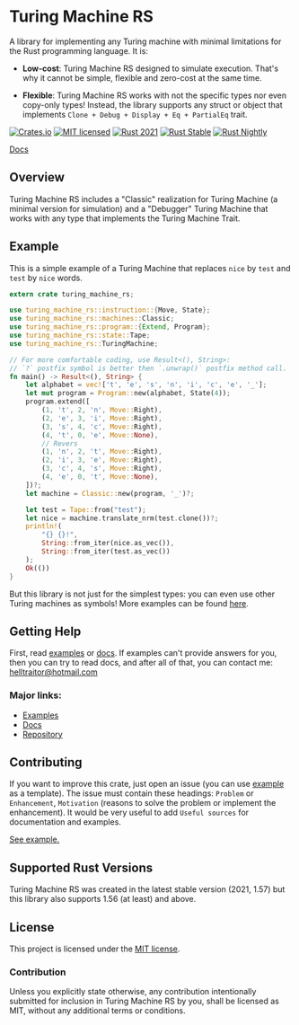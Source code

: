 # Turing Machine RS
A library for implementing any Turing machine with minimal limitations for the Rust programming language. It is:

* **Low-cost**: Turing Machine RS designed to simulate execution. That's why it cannot be simple, flexible and zero-cost at the same time.

* **Flexible**: Turing Machine RS works with not the specific types nor even copy-only types! Instead, the library supports any struct or object that implements `Clone + Debug + Display + Eq + PartialEq` trait.

[![Crates.io][crates-badge]][crates-url]
[![MIT licensed][mit-badge]][mit-url]
[![Rust 2021][actions-2021-badge]][actions-2021-url]
[![Rust Stable][actions-stable-badge]][actions-stable-url]
[![Rust Nightly][actions-nightly-badge]][actions-nightly-url]

[crates-badge]: https://img.shields.io/crates/v/turing-machine-rs
[crates-url]: https://crates.io/crates/turing-machine-rs
[mit-badge]: https://img.shields.io/badge/license-MIT-blue.svg
[mit-url]: https://github.com/Helltraitor/turing-machine-rs/blob/main/LICENSE
[actions-2021-badge]: https://github.com/Helltraitor/turing-machine-rs/actions/workflows/rust_2021.yml/badge.svg
[actions-2021-url]: https://github.com/Helltraitor/turing-machine-rs/actions/workflows/rust_2021.yml
[actions-stable-badge]: https://github.com/Helltraitor/turing-machine-rs/actions/workflows/rust_stable.yml/badge.svg
[actions-stable-url]: https://github.com/Helltraitor/turing-machine-rs/actions/workflows/rust_stable.yml
[actions-nightly-badge]: https://github.com/Helltraitor/turing-machine-rs/actions/workflows/rust_nightly.yml/badge.svg
[actions-nightly-url]: https://github.com/Helltraitor/turing-machine-rs/actions/workflows/rust_nightly.yml

[Docs](https://docs.rs/turing-machine-rs)

## Overview
Turing Machine RS includes a "Classic" realization for Turing Machine (a minimal version for simulation) and a "Debugger" Turing Machine that works with any type that implements the Turing Machine Trait.

## Example
This is a simple example of a Turing Machine that replaces `nice` by `test` and `test` by `nice` words.

```rust
extern crate turing_machine_rs;

use turing_machine_rs::instruction::{Move, State};
use turing_machine_rs::machines::Classic;
use turing_machine_rs::program::{Extend, Program};
use turing_machine_rs::state::Tape;
use turing_machine_rs::TuringMachine;

// For more comfortable coding, use Result<(), String>:
// `?` postfix symbol is better then `.unwrap()` postfix method call.
fn main() -> Result<(), String> {
    let alphabet = vec!['t', 'e', 's', 'n', 'i', 'c', 'e', '_'];
    let mut program = Program::new(alphabet, State(4));
    program.extend([
        (1, 't', 2, 'n', Move::Right),
        (2, 'e', 3, 'i', Move::Right),
        (3, 's', 4, 'c', Move::Right),
        (4, 't', 0, 'e', Move::None),
        // Revers
        (1, 'n', 2, 't', Move::Right),
        (2, 'i', 3, 'e', Move::Right),
        (3, 'c', 4, 's', Move::Right),
        (4, 'e', 0, 't', Move::None),
    ])?;
    let machine = Classic::new(program, '_')?;

    let test = Tape::from("test");
    let nice = machine.translate_nrm(test.clone())?;
    println!(
        "{} {}!",
        String::from_iter(nice.as_vec()),
        String::from_iter(test.as_vec())
    );
    Ok(())
}
```

But this library is not just for the simplest types: you can even use other Turing machines as symbols! More examples can be found [here][examples].

## Getting Help
First, read [examples][examples] or [docs][docs]. If examples can't provide answers for you, then you can try to read docs, and after all of that, you can contact me: <helltraitor@hotmail.com>

### Major links:
* [Examples][examples]
* [Docs][docs]
* [Repository][repo]

[examples]: https://github.com/Helltraitor/turing-machine-rs/tree/main/examples
[docs]: https://docs.rs/turing-machine-rs
[repo]: https://github.com/Helltraitor/turing-machine-rs

## Contributing
If you want to improve this crate, just open an issue (you can use [example][issue-example] as a template). The issue must contain these headings: `Problem` or `Enhancement`, `Motivation` (reasons to solve the problem or implement the enhancement). It would be very useful to add `Useful sources` for documentation and examples.

[See example.][issue-example]

[issue-example]: https://github.com/Helltraitor/turing-machine-rs/issues/2

## Supported Rust Versions
Turing Machine RS was created in the latest stable version (2021, 1.57) but this library also supports 1.56 (at least) and above.

## License
This project is licensed under the [MIT license].

[MIT license]: https://github.com/Helltraitor/turing-machine-rs/blob/main/LICENSE

### Contribution
Unless you explicitly state otherwise, any contribution intentionally submitted for inclusion in Turing Machine RS by you, shall be licensed as MIT, without any additional terms or conditions.
